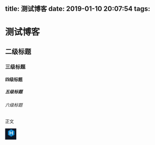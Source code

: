 title: 测试博客
date: 2019-01-10 20:07:54
tags:
---
# 测试博客

## 二级标题

### 三级标题

#### 四级标题

##### 五级标题

###### 六级标题

正文


![upload successful](/images/pasted-0.png)